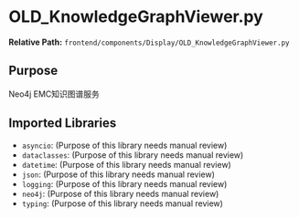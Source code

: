 # OLD_KnowledgeGraphViewer.py

**Relative Path:** `frontend/components/Display/OLD_KnowledgeGraphViewer.py`

## Purpose

Neo4j EMC知识图谱服务

## Imported Libraries

- `asyncio`: (Purpose of this library needs manual review)
- `dataclasses`: (Purpose of this library needs manual review)
- `datetime`: (Purpose of this library needs manual review)
- `json`: (Purpose of this library needs manual review)
- `logging`: (Purpose of this library needs manual review)
- `neo4j`: (Purpose of this library needs manual review)
- `typing`: (Purpose of this library needs manual review)
